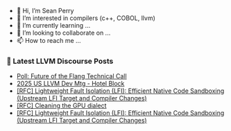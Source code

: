 - 👋 Hi, I’m Sean Perry
- 👀 I’m interested in compilers (c++, COBOL, llvm)
- 🌱 I’m currently learning ...
- 💞️ I’m looking to collaborate on ...
- 📫 How to reach me ...

<!---
s66perry/s66perry is a ✨ special ✨ repository because its `README.md` (this file) appears on your GitHub profile.
You can click the Preview link to take a look at your changes.
--->
### 📕 Latest LLVM Discourse Posts

<!-- DISCOURSE-LLVM:START -->
- [Poll: Future of the Flang Technical Call](https://discourse.llvm.org/t/poll-future-of-the-flang-technical-call/88306#post_4)
- [2025 US LLVM Dev Mtg - Hotel Block](https://discourse.llvm.org/t/2025-us-llvm-dev-mtg-hotel-block/88397#post_1)
- [[RFC] Lightweight Fault Isolation &lpar;LFI&rpar;: Efficient Native Code Sandboxing &lpar;Upstream LFI Target and Compiler Changes&rpar;](https://discourse.llvm.org/t/rfc-lightweight-fault-isolation-lfi-efficient-native-code-sandboxing-upstream-lfi-target-and-compiler-changes/88380#post_12)
- [[RFC] Cleaning the GPU dialect](https://discourse.llvm.org/t/rfc-cleaning-the-gpu-dialect/88170?page=3#post_48)
- [[RFC] Lightweight Fault Isolation &lpar;LFI&rpar;: Efficient Native Code Sandboxing &lpar;Upstream LFI Target and Compiler Changes&rpar;](https://discourse.llvm.org/t/rfc-lightweight-fault-isolation-lfi-efficient-native-code-sandboxing-upstream-lfi-target-and-compiler-changes/88380#post_11)
<!-- DISCOURSE-LLVM:END -->
